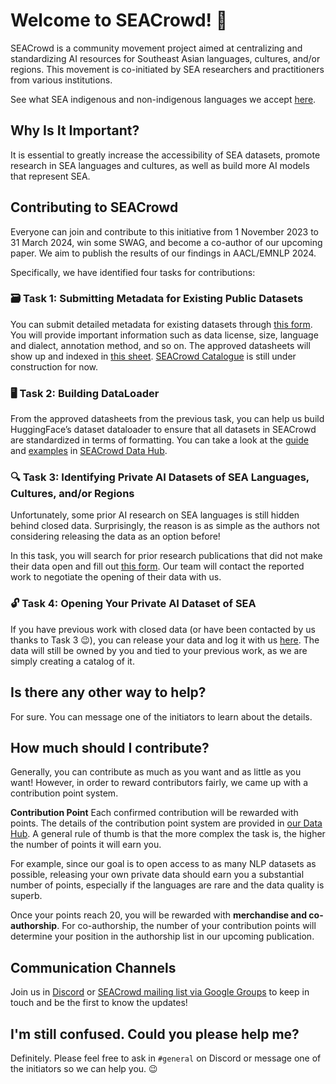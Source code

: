 # Welcome to SEACrowd! 👋

SEACrowd is a community movement project aimed at centralizing and standardizing AI resources for Southeast Asian languages, cultures, and/or regions.
This movement is co-initiated by SEA researchers and practitioners from various institutions.

See what SEA indigenous and non-indigenous languages we accept [here](https://github.com/SEACrowd/seacrowd-datahub/blob/master/LANGUAGES.md).

## Why Is It Important?

It is essential to greatly increase the accessibility of SEA datasets, promote research in SEA languages and cultures, as well as build more AI models that represent SEA.

## Contributing to SEACrowd

Everyone can join and contribute to this initiative from 1 November 2023 to 31 March 2024, win some SWAG, and become a co-author of our upcoming paper. We aim to publish the results of our findings in AACL/EMNLP 2024.

Specifically, we have identified four tasks for contributions:

### 🗃️ Task 1: Submitting Metadata for Existing Public Datasets

You can submit detailed metadata for existing datasets through [this form](https://form.jotform.com/team/232952680898069/seacrowd-sea-datasets). You will provide important information such as data license, size, language and dialect, annotation method, and so on. The approved datasheets will show up and indexed in [this sheet](https://docs.google.com/spreadsheets/d/1ibbywsC1tQ_sLPX8bUAjC-vrTrUqZgZA46W_sxWw4Ss/edit?usp=sharing). [SEACrowd Catalogue](https://seacrowd.github.io/seacrowd-catalogue/) is still under construction for now.

### 🖥️ Task 2: Building DataLoader

From the approved datasheets from the previous task, you can help us build HuggingFace’s dataset dataloader to ensure that all datasets in SEACrowd are standardized in terms of formatting. You can take a look at the [guide](https://github.com/SEACrowd/seacrowd-datahub/blob/master/CONTRIBUTING.md) and [examples](https://github.com/SEACrowd/seacrowd-datahub/tree/master/seacrowd/sea_datasets) in [SEACrowd Data Hub](https://github.com/SEACrowd/seacrowd-datahub).

### 🔍 Task 3: Identifying Private AI Datasets of SEA Languages, Cultures, and/or Regions

Unfortunately, some prior AI research on SEA languages is still hidden behind closed data. Surprisingly, the reason is as simple as the authors not considering releasing the data as an option before!

In this task, you will search for prior research publications that did not make their data open and fill out [this form](https://form.jotform.com/team/232952680898069/seacrowd-paper-with-private-dataset). Our team will contact the reported work to negotiate the opening of their data with us.

### 🔓 Task 4: Opening Your Private AI Dataset of SEA

If you have previous work with closed data (or have been contacted by us thanks to Task 3 :wink:), you can release your data and log it with us [here](https://form.jotform.com/team/232952680898069/seacrowd-sea-datasets). The data will still be owned by you and tied to your previous work, as we are simply creating a catalog of it.

## Is there any other way to help?

For sure. You can message one of the initiators to learn about the details.

## How much should I contribute?

Generally, you can contribute as much as you want and as little as you want! However, in order to reward contributors fairly, we came up with a contribution point system.

**Contribution Point**
Each confirmed contribution will be rewarded with points. The details of the contribution point system are provided in [our Data Hub](https://github.com/SEACrowd/seacrowd-datahub/blob/master/POINTS.md). A general rule of thumb is that the more complex the task is, the higher the number of points it will earn you.

For example, since our goal is to open access to as many NLP datasets as possible, releasing your own private data should earn you a substantial number of points, especially if the languages are rare and the data quality is superb.

Once your points reach 20, you will be rewarded with **merchandise and co-authorship**. For co-authorship, the number of your contribution points will determine your position in the authorship list in our upcoming publication.

## Communication Channels

Join us in [Discord](https://discord.gg/XXRHFuvkTA) or [SEACrowd mailing list via Google Groups](https://groups.google.com/u/0/g/seacrowd) to keep in touch and be the first to know the updates!

## I'm still confused. Could you please help me?

Definitely. Please feel free to ask in `#general` on Discord or message one of the initiators so we can help you. :wink:
